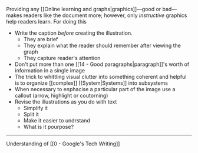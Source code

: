 Providing any [[Online learning and graphs|graphics]]—good or bad—makes readers like the document more; however, only _instructive_ graphics help readers learn. For doing this

- Write the caption _before_ creating the illustration.
  - They are brief
  - They explain what the reader should remember after viewing the graph
  - They capture reader's attention
- Don't put more than one [[14 - Good paragraphs|paragraph]]'s worth of information in a single image
- The trick to whittling visual clutter into something coherent and helpful is to organize [[complex]] [[System|Systems]] into subsystems
- When necessary to enphacise a particular part of the image use a callout (arrow, highlight or coutorning)
- Revise the illustrations as you do with text
  - Simplify it
  - Split it
  - Make it easier to undrstand
  - What is it pourpose?

---

Understanding of [[0 - Google's Tech Writing]]
